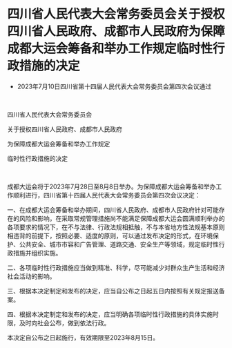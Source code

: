 # 四川省人民代表大会常务委员会关于授权四川省人民政府、成都市人民政府为保障成都大运会筹备和举办工作规定临时性行政措施的决定

- 2023年7月10日四川省第十四届人民代表大会常务委员会第四次会议通过

<!-- INFO END -->

​

四川省人民代表大会常务委员会

关于授权四川省人民政府、成都市人民政府

为保障成都大运会筹备和举办工作规定

临时性行政措施的决定

​

成都大运会将于2023年7月28日至8月8日举办。为保障成都大运会筹备和举办工作顺利进行，四川省第十四届人民代表大会常务委员会第四次会议决定：

一、在成都大运会筹备和举办期间，四川省人民政府、成都市人民政府针对可能存在的风险和影响，在采取常规管理措施尚不能满足保障成都大运会圆满顺利举办的各项要求的情况下，在不与法律、行政法规相抵触，不与本省地方性法规基本原则相违背的前提下，按照必要、适度的原则，可以通过发布决定的形式，在环境保护、公共安全、城市市容和广告管理、道路交通、安全生产等领域，规定临时性行政措施并组织实施。

二、各项临时性行政措施应当做到精准、科学，尽可能减少对群众生产生活和经济社会活动的影响。

三、根据本决定制定和发布的决定，应当自公布之日起五日内按照有关规定报送备案。

四、根据本决定制定和发布的决定，应当明确各项临时性行政措施的具体实施时限，及时向社会公布，做到依法行政。

本决定自公布之日起施行，有效期限至2023年8月15日。
